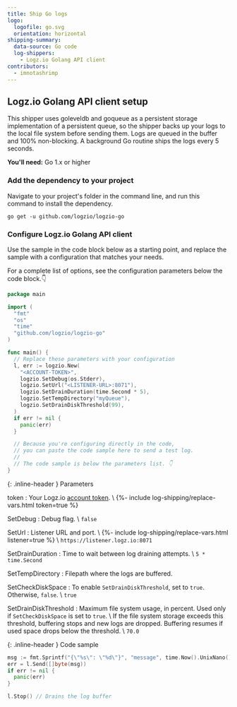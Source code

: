 ```yaml
---
title: Ship Go logs
logo:
  logofile: go.svg
  orientation: horizontal
shipping-summary:
  data-source: Go code
  log-shippers:
    - Logz.io Golang API client
contributors:
  - imnotashrimp
---
```


## Logz.io Golang API client setup

This shipper uses goleveldb and goqueue as a persistent storage implementation of a persistent queue, so the shipper backs up your logs to the local file system before sending them.
Logs are queued in the buffer and 100% non-blocking.
A background Go routine ships the logs every 5 seconds.

**You'll need:** Go 1.x or higher

### Add the dependency to your project

Navigate to your project's folder in the command line, and run this command to install the dependency.

```shell
go get -u github.com/logzio/logzio-go
```

### Configure Logz.io Golang API client

Use the sample in the code block below as a starting point, and replace the sample with a configuration that matches your needs.

For a complete list of options, see the configuration parameters below the code block.👇

```go
package main

import (
  "fmt"
  "os"
  "time"
  "github.com/logzio/logzio-go"
)

func main() {
  // Replace these parameters with your configuration
  l, err := logzio.New(
    "<ACCOUNT-TOKEN>",
    logzio.SetDebug(os.Stderr),
    logzio.SetUrl("<LISTENER-URL>:8071"),
    logzio.SetDrainDuration(time.Second * 5),
    logzio.SetTempDirectory("myQueue"),
    logzio.SetDrainDiskThreshold(99),
  )
  if err != nil {
    panic(err)
  }

  // Because you're configuring directly in the code,
  // you can paste the code sample here to send a test log.
  //
  // The code sample is below the parameters list. 👇
}
```

{: .inline-header }
Parameters

token <span class="required-param"></span>
: Your Logz.io [account token](https://app.logz.io/#/dashboard/settings/general). \\
  {%- include log-shipping/replace-vars.html token=true %}

SetDebug
: Debug flag. \\
  <span class="default-param">`false`</span>

SetUrl
: Listener URL and port. \\
  {%- include log-shipping/replace-vars.html listener=true %} \\
  <span class="default-param">`https://listener.logz.io:8071`</span>

SetDrainDuration
: Time to wait between log draining attempts. \\
  <span class="default-param">`5 * time.Second`</span>

SetTempDirectory
: Filepath where the logs are buffered.

SetCheckDiskSpace
: To enable `SetDrainDiskThreshold`, set to `true`. Otherwise, `false`. \\
  <span class="default-param"></span> `true`

SetDrainDiskThreshold
: Maximum file system usage, in percent.
  Used only if `SetCheckDiskSpace` is set to `true`. \\
  If the file system storage exceeds this threshold, buffering stops and new logs are dropped.
  Buffering resumes if used space drops below the threshold. \\
  <span class="default-param">`70.0`</span>

{: .inline-header }
Code sample

```go
msg := fmt.Sprintf("{\"%s\": \"%d\"}", "message", time.Now().UnixNano())
err = l.Send([]byte(msg))
if err != nil {
  panic(err)
}

l.Stop() // Drains the log buffer
```
